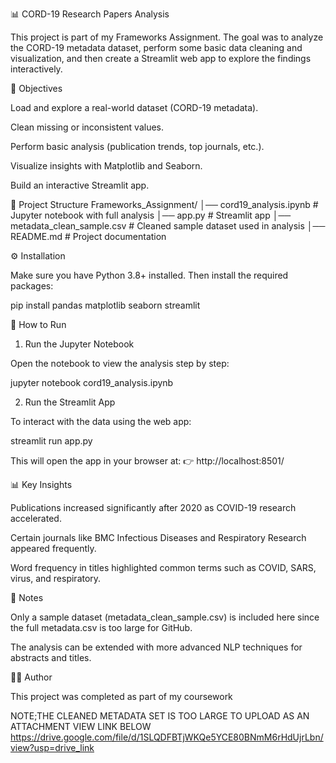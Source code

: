 📊 CORD-19 Research Papers Analysis

This project is part of my Frameworks Assignment. The goal was to analyze the CORD-19 metadata dataset, perform some basic data cleaning and visualization, and then create a Streamlit web app to explore the findings interactively.

🎯 Objectives

Load and explore a real-world dataset (CORD-19 metadata).

Clean missing or inconsistent values.

Perform basic analysis (publication trends, top journals, etc.).

Visualize insights with Matplotlib and Seaborn.

Build an interactive Streamlit app.

📂 Project Structure
Frameworks_Assignment/
│── cord19_analysis.ipynb     # Jupyter notebook with full analysis
│── app.py                    # Streamlit app
│── metadata_clean_sample.csv # Cleaned sample dataset used in analysis
│── README.md                 # Project documentation

⚙️ Installation

Make sure you have Python 3.8+ installed.
Then install the required packages:

pip install pandas matplotlib seaborn streamlit

🚀 How to Run
1. Run the Jupyter Notebook

Open the notebook to view the analysis step by step:

jupyter notebook cord19_analysis.ipynb

2. Run the Streamlit App

To interact with the data using the web app:

streamlit run app.py


This will open the app in your browser at:
👉 http://localhost:8501/

📊 Key Insights

Publications increased significantly after 2020 as COVID-19 research accelerated.

Certain journals like BMC Infectious Diseases and Respiratory Research appeared frequently.

Word frequency in titles highlighted common terms such as COVID, SARS, virus, and respiratory.

📝 Notes

Only a sample dataset (metadata_clean_sample.csv) is included here since the full metadata.csv is too large for GitHub.

The analysis can be extended with more advanced NLP techniques for abstracts and titles.

🙋‍♀️ Author

This project was completed as part of my coursework

NOTE;THE CLEANED METADATA SET IS TOO LARGE TO UPLOAD AS AN ATTACHMENT VIEW LINK BELOW
https://drive.google.com/file/d/1SLQDFBTjWKQe5YCE80BNmM6rHdUjrLbn/view?usp=drive_link


